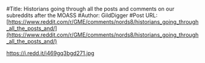 #Title: Historians going through all the posts and comments on our subreddits after the MOASS
#Author: GildDigger
#Post URL: [https://www.reddit.com/r/GME/comments/nords8/historians_going_through_all_the_posts_and/](https://www.reddit.com/r/GME/comments/nords8/historians_going_through_all_the_posts_and/)


https://i.redd.it/i469gq3bgd271.jpg